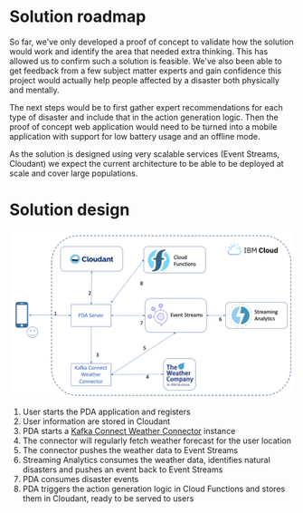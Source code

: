 # Solution roadmap

So far, we've only developed a proof of concept to validate how the solution would work and identify the area that needed extra thinking. This has allowed us to confirm such a solution is feasible. We've also been able to get feedback from a few subject matter experts and gain confidence this project would actually help people affected by a disaster both physically and mentally.

The next steps would be to first gather expert recommendations for each type of disaster and include that in the action generation logic. Then the proof of concept web application would need to be turned into a mobile application with support for low battery usage and an offline mode.

As the solution is designed using very scalable services (Event Streams, Cloudant) we expect the current architecture to be able to be deployed at scale and cover large populations.

# Solution design

![Design](design/design.png)

1. User starts the PDA application and registers
2. User information are stored in Cloudant
3. PDA starts a [Kafka Connect Weather Connector](https://github.com/ibm-messaging/kafka-connect-weather-source) instance
4. The connector will regularly fetch weather forecast for the user location
5. The connector pushes the weather data to Event Streams
6. Streaming Analytics consumes the weather data, identifies natural disasters and pushes an event back to Event Streams
7. PDA consumes disaster events
8. PDA triggers the action generation logic in Cloud Functions and stores them in Cloudant, ready to be served to users
